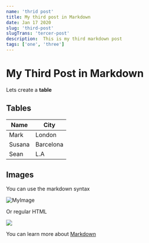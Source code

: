 ```yaml
---
name: 'thrid post'
title: My third post in Markdown
date: Jan 17 2020
slug: 'third-post'
slugTrans: 'tercer-post'
description:  This is my third markdown post
tags: ['one', 'three']
---
```

<!---
You can use standard HTML comment syntax.
The key: value properties defined whithin --- --- are variables 
that will be passed to our Vue components in the 'atributes' object
property of the object generated by frontmatter
-->

# My Third Post in Markdown

Lets create a **table**

## Tables

| Name | City |
| ------ | ----------- |
| Mark   | London |
| Susana | Barcelona |
| Sean   | L.A |


## Images

You can use the markdown syntax

![MyImage](https://picsum.photos/200/300)

Or regular HTML

<img src="https://picsum.photos/500"/>


You can learn more about [Markdown](https://www.markdownguide.org/basic-syntax/) 
